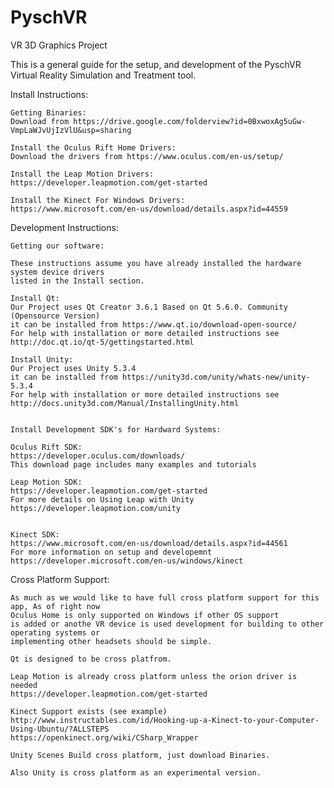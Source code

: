 # PyschVR
VR 3D Graphics Project

This is a general guide for the setup, and development of the PyschVR Virtual Reality Simulation and Treatment tool.

Install Instructions:

    Getting Binaries:    
    Download from https://drive.google.com/folderview?id=0BxwoxAg5uGw-VmpLaWJvUjIzVlU&usp=sharing

    Install the Oculus Rift Home Drivers:
    Download the drivers from https://www.oculus.com/en-us/setup/

    Install the Leap Motion Drivers:
    https://developer.leapmotion.com/get-started
    
    Install the Kinect For Windows Drivers:
    https://www.microsoft.com/en-us/download/details.aspx?id=44559
    

Development Instructions:

    Getting our software:
    
    These instructions assume you have already installed the hardware system device drivers 
    listed in the Install section.

    Install Qt:
    Our Project uses Qt Creator 3.6.1 Based on Qt 5.6.0. Community (Opensource Version) 
    it can be installed from https://www.qt.io/download-open-source/
    For help with installation or more detailed instructions see
    http://doc.qt.io/qt-5/gettingstarted.html 

    Install Unity:
    Our Project uses Unity 5.3.4 
    it can be installed from https://unity3d.com/unity/whats-new/unity-5.3.4
    For help with installation or more detailed instructions see
    http://docs.unity3d.com/Manual/InstallingUnity.html


    Install Development SDK's for Hardward Systems:  
    
    Oculus Rift SDK:
    https://developer.oculus.com/downloads/
    This download page includes many examples and tutorials
    
    Leap Motion SDK:
    https://developer.leapmotion.com/get-started
    For more details on Using Leap with Unity https://developer.leapmotion.com/unity 
    
    
    Kinect SDK:
    https://www.microsoft.com/en-us/download/details.aspx?id=44561
    For more information on setup and developemnt  https://developer.microsoft.com/en-us/windows/kinect

    
Cross Platform Support:

    As much as we would like to have full cross platform support for this app, As of right now 
    Oculus Home is only supported on Windows if other OS support 
    is added or anothe VR device is used development for building to other operating systems or
    implementing other headsets should be simple.
    
    Qt is designed to be cross platfrom. 

    Leap Motion is already cross platform unless the orion driver is needed
    https://developer.leapmotion.com/get-started
    
    Kinect Support exists (see example)
    http://www.instructables.com/id/Hooking-up-a-Kinect-to-your-Computer-Using-Ubuntu/?ALLSTEPS
    https://openkinect.org/wiki/CSharp_Wrapper
    
    Unity Scenes Build cross platform, just download Binaries.
    
    Also Unity is cross platform as an experimental version.

